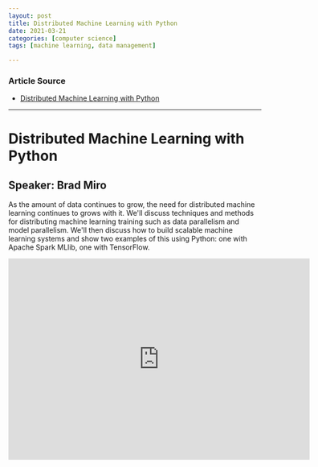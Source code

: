 ```yaml
---
layout: post
title: Distributed Machine Learning with Python 
date: 2021-03-21
categories: [computer science]
tags: [machine learning, data management]

---
```


### Article Source

* [Distributed Machine Learning with Python](https://www.youtube.com/watch?v=eVvjbTZc1CM)

---

# Distributed Machine Learning with Python


## Speaker: Brad Miro

As the amount of data continues to grow, the need for distributed machine
learning continues to grows with it. We'll discuss techniques and methods
for distributing machine learning training such as data parallelism and
model parallelism. We'll then discuss how to build scalable machine learning
systems and show two examples of this using Python: one with Apache Spark
MLlib, one with TensorFlow.

<iframe width="600" height="400" src="https://www.youtube.com/embed/eVvjbTZc1CM" title="YouTube video player" frameborder="0" allow="accelerometer; autoplay; clipboard-write; encrypted-media; gyroscope; picture-in-picture" allowfullscreen></iframe>



